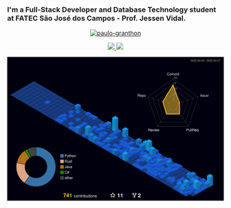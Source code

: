 ### I'm a Full-Stack Developer and Database Technology student at FATEC São José dos Campos - Prof. Jessen Vidal.

<p align="center">
  <a href="https://github.com/ryo-ma/github-profile-trophy">
    <img alt="paulo-granthon" src="https://github-profile-trophy.vercel.app/?username=paulo-granthon&theme=radical&no-bg=true&no-frame=true&column=-1"/>
  </a>
</p>

<a href="https://github.com/paulo-granthon">
  <div align="center">
    <img height="180em" 
         src="https://github-readme-stats-git-masterrstaa-rickstaa.vercel.app/api?username=paulo-granthon&show_icons=true&count_private=true&theme=github_dark"/>
    <img height="180em" src="https://github-readme-stats-git-masterrstaa-rickstaa.vercel.app/api/top-langs/?username=paulo-granthon&layout=compact&langs_count=10&count_private=true&theme=github_dark"/>  
    <div align="center">
</a>

<!--   profile-green-animate -->
![](./profile-3d-contrib/profile-night-view.svg)
